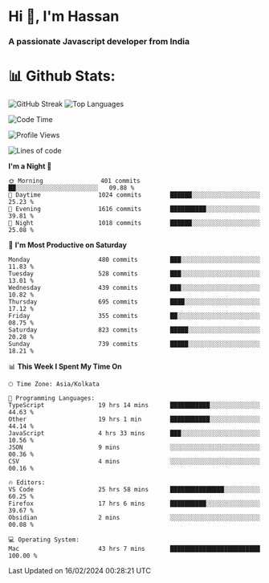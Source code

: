 # Hi 👋, I'm Hassan
### A passionate Javascript developer from India


# 📊 Github Stats:
![GitHub Streak](https://github-readme-streak-stats.herokuapp.com/?user=codeblooded47&theme=dracula&hide_border=false)
![Top Languages](https://github-readme-stats.vercel.app/api/top-langs/?username=codeblooded47&layout=compact&theme=dracula)



<!--START_SECTION:waka-->
![Code Time](http://img.shields.io/badge/Code%20Time-299%20hrs%2051%20mins-blue)

![Profile Views](http://img.shields.io/badge/Profile%20Views-14-blue)

![Lines of code](https://img.shields.io/badge/From%20Hello%20World%20I%27ve%20Written-23.4%20million%20lines%20of%20code-blue)

**I'm a Night 🦉** 

```text
🌞 Morning                401 commits         ██░░░░░░░░░░░░░░░░░░░░░░░   09.88 % 
🌆 Daytime                1024 commits        ██████░░░░░░░░░░░░░░░░░░░   25.23 % 
🌃 Evening                1616 commits        ██████████░░░░░░░░░░░░░░░   39.81 % 
🌙 Night                  1018 commits        ██████░░░░░░░░░░░░░░░░░░░   25.08 % 
```
📅 **I'm Most Productive on Saturday** 

```text
Monday                   480 commits         ███░░░░░░░░░░░░░░░░░░░░░░   11.83 % 
Tuesday                  528 commits         ███░░░░░░░░░░░░░░░░░░░░░░   13.01 % 
Wednesday                439 commits         ███░░░░░░░░░░░░░░░░░░░░░░   10.82 % 
Thursday                 695 commits         ████░░░░░░░░░░░░░░░░░░░░░   17.12 % 
Friday                   355 commits         ██░░░░░░░░░░░░░░░░░░░░░░░   08.75 % 
Saturday                 823 commits         █████░░░░░░░░░░░░░░░░░░░░   20.28 % 
Sunday                   739 commits         █████░░░░░░░░░░░░░░░░░░░░   18.21 % 
```


📊 **This Week I Spent My Time On** 

```text
🕑︎ Time Zone: Asia/Kolkata

💬 Programming Languages: 
TypeScript               19 hrs 14 mins      ███████████░░░░░░░░░░░░░░   44.63 % 
Other                    19 hrs 1 min        ███████████░░░░░░░░░░░░░░   44.14 % 
JavaScript               4 hrs 33 mins       ███░░░░░░░░░░░░░░░░░░░░░░   10.56 % 
JSON                     9 mins              ░░░░░░░░░░░░░░░░░░░░░░░░░   00.36 % 
CSV                      4 mins              ░░░░░░░░░░░░░░░░░░░░░░░░░   00.16 % 

🔥 Editors: 
VS Code                  25 hrs 58 mins      ███████████████░░░░░░░░░░   60.25 % 
Firefox                  17 hrs 6 mins       ██████████░░░░░░░░░░░░░░░   39.67 % 
Obsidian                 2 mins              ░░░░░░░░░░░░░░░░░░░░░░░░░   00.08 % 

💻 Operating System: 
Mac                      43 hrs 7 mins       █████████████████████████   100.00 % 
```


 Last Updated on 16/02/2024 00:28:21 UTC
<!--END_SECTION:waka-->

